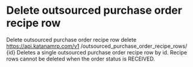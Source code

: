 # Delete outsourced purchase order recipe row

Delete outsourced purchase order recipe row delete https://api.katanamrp.com/v1
/outsourced_purchase_order_recipe_rows/ {id} Deletes a single outsourced purchase order
recipe row by id. Recipe rows cannot be deleted when the order status is RECEIVED.
